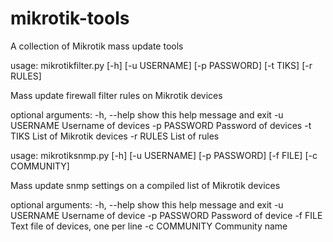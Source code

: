 # mikrotik-tools

A collection of Mikrotik mass update tools

usage: mikrotikfilter.py [-h] [-u USERNAME] [-p PASSWORD] [-t TIKS] [-r RULES]

Mass update firewall filter rules on Mikrotik devices

optional arguments:
  -h, --help   show this help message and exit
  -u USERNAME  Username of devices
  -p PASSWORD  Password of devices
  -t TIKS      List of Mikrotik devices
  -r RULES     List of rules


usage: mikrotiksnmp.py [-h] [-u USERNAME] [-p PASSWORD] [-f FILE]
                       [-c COMMUNITY]

Mass update snmp settings on a compiled list of Mikrotik devices

optional arguments:
  -h, --help    show this help message and exit
  -u USERNAME   Username of device
  -p PASSWORD   Password of device
  -f FILE       Text file of devices, one per line
  -c COMMUNITY  Community name

